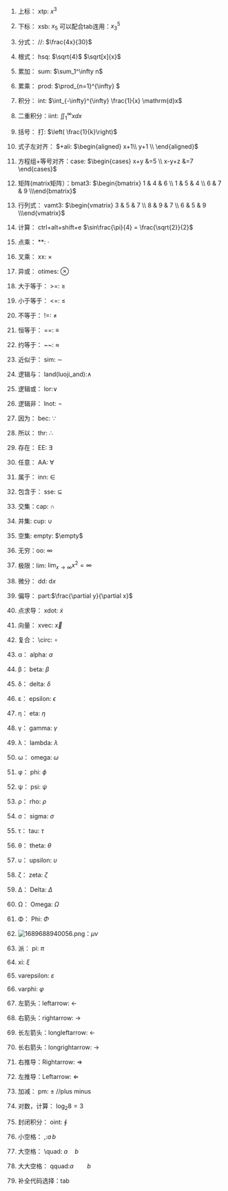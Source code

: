 1. 上标： xtp: $x^{3}$
2. 下标： xsb: $x_{5}$ 可以配合tab连用：$x_{3}^{5}$
3. 分式： //: $\frac{4x}{30}$
4. 根式： hsq: $\sqrt{4}$   $\sqrt[x]{x}$
5. 累加： sum: $\sum_1^\infty n$
6. 累乘： prod: $\prod_{n=1}^{\infty} $
7. 积分： int: $\int_{-\infty}^{\infty} \frac{1}{x} \mathrm{d}x$
8. 二重积分：iint: $\iint_1^\infty x dx$
9. 括号： 打: $\left( \frac{1}{k}\right)$
10. 式子左对齐： \$+ali: $\begin{aligned}
x+1\\
y+1 \\
\end{aligned}$

1.  方程组+等号对齐：case:  $\begin{cases} x+y &=5  \\ x-y+z &=7  \end{cases}$
2.  矩阵(matrix矩阵）：bmat3: $\begin{bmatrix} 1 & 4 & 6 \\ 1 & 5 & 4 \\ 6 & 7 & 9 \\\end{bmatrix}$
3.  行列式： vamt3: $\begin{vmatrix} 3 & 5 & 7 \\ 8 & 9 & 7 \\ 6 & 5 & 9 \\\end{vmatrix}$
4.  计算： ctrl+alt+shift+e
     $\sin\frac{\pi}{4} = \frac{\sqrt{2}}{2}$
5.  点乘： **: $\cdot$
6.  叉乘： xx: $\times$
7.  异或： otimes: $\otimes$
8.  大于等于： >=: $\ge$
9.  小于等于： <=: $\le$
10. 不等于： !=: $\neq$
11. 恒等于： ==: $\equiv$
12. 约等于： ~~: $\approx$
13. 近似于： sim: $\sim$
14. 逻辑与： land(luoji_and):$\land$ 
15. 逻辑或： lor:$\lor$
16. 逻辑非： lnot: $\lnot$
17. 因为： bec: $\because$
18. 所以： thr: $\therefore$
19. 存在： EE: $\exists$
20. 任意： AA: $\forall$
21. 属于： inn: $\in$
22. 包含于： sse: $\subseteq$
23. 交集：cap: $\cap$
24. 并集: cup: $\cup$
25. 空集: empty: $\empty$
26. 无穷：oo: $\infty$
27. 极限：lim: $\lim_{x \to \infty}x^{2} = \infty$ 
28. 微分： dd: $\mathrm{d}x$
29. 偏导： part:$\frac{\partial y}{\partial x}$
30. 点求导： xdot: $\dot{x}$  
31. 向量： xvec: $\vec{x}$
32. 复合： \circ: $\circ$
33. α： alpha: $\alpha$
34. β： beta: $\beta$
35. δ： delta: $\delta$
36. ε： epsilon: $\epsilon$
37. η： eta: $\eta$
38. γ： gamma: $\gamma$
39. λ： lambda: $\lambda$
40. ω： omega: $\omega$
41. φ： phi: $\phi$
42. ψ： psi: $\psi$
43. ρ： rho: $\rho$
44. σ： sigma: $\sigma$
45. τ： tau: $\tau$
46. θ： theta: $\theta$
47. υ： upsilon: $\upsilon$
48. ζ： zeta: $\zeta$
49. Δ： Delta: $\Delta$
50. Ω： Omega: $\Omega$
51. Φ： Phi: $\Phi$
52. <img src="https://img1.imgtp.com/2023/07/18/en9JXFF0.png" alt="1689688940056.png" title="1689688940056.png" />：$\mu  \nu$ 
53. 派： pi: $\pi$
54. xi: $\xi$ 
55. varepsilon: $\varepsilon$ 
56. varphi: $\varphi$
57. 左箭头：leftarrow: $\leftarrow$ 
58. 右箭头：rightarrow: $\rightarrow$
59. 长左箭头：longleftarrow: $\longleftarrow$
60. 长右箭头：longrightarrow: $\longrightarrow$ 
61. 右推导：Rightarrow: $\Rightarrow$ 
62. 左推导：Leftarrow: $\Leftarrow$
63. 加减： pm: $\pm$     //plus minus
64. 对数，计算： $\log_2 8 = 3$
65. 封闭积分： oint: $\oint$
66. 小空格： \,:$a\,b$
67. 大空格： \quad: $a\quad b$
68. 大大空格： qquad:$a\qquad b$ 
69. 补全代码选择：tab

